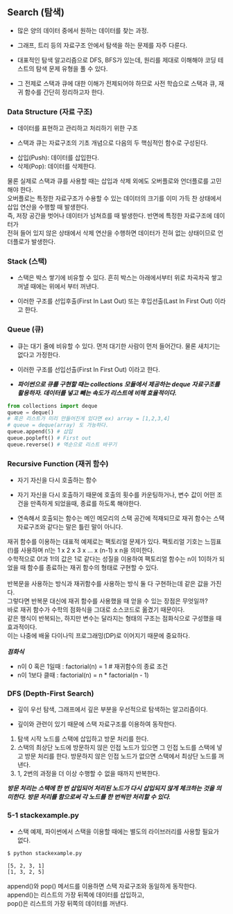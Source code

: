 ## Search (탐색)

- 많은 양의 데이터 중에서 원하는 데이터를 찾는 과정.

- 그래프, 트리 등의 자료구조 안에서 탐색을 하는 문제를 자주 다룬다.

- 대표적인 탐색 알고리즘으로 DFS, BFS가 있는데, 원리를 제대로 이해해야 코딩 테스트의 탐색 문제 유형을 풀 수 있다.

- 그 전제로 스택과 큐에 대한 이해가 전제되어야 하므로 사전 학습으로 스택과 큐, 재귀 함수를 간단히 정리하고자 한다.

### Data Structure (자료 구조)

- 데이터를 표현하고 관리하고 처리하기 위한 구조

- 스택과 큐는 자료구조의 기초 개념으로 다음의 두 핵심적인 함수로 구성된다.

* 삽입(Push): 데이터를 삽입한다.
* 삭제(Pop): 데이터를 삭제한다.

물론 실제로 스택과 큐를 사용할 때는 삽입과 삭제 외에도 오버플로와 언더플로를 고민해야 한다.<br>
오버플로는 특정한 자료구조가 수용할 수 있는 데이터의 크기를 이미 가득 찬 상태에서 삽입 연산을 수행할 때 발생한다.<br>
즉, 저장 공간을 벗어나 데이터가 넘쳐흐를 때 발생한다. 반면에 특정한 자료구조에 데이터가<br>
전혀 들어 있지 않은 상태에서 삭제 연산을 수행하면 데이터가 전혀 없는 상태이므로 언더플로가 발생한다.

### Stack (스택)

- 스택은 박스 쌓기에 비유할 수 있다. 흔히 박스는 아래에서부터 위로 차곡차곡 쌓고 꺼낼 때에는 위에서 부터 꺼낸다.

- 이러한 구조를 선입후출(First In Last Out) 또는 후입선출(Last In First Out) 이라고 한다.

### Queue (큐)

- 큐는 대기 줄에 비유할 수 있다. 먼저 대기한 사람이 먼저 들어간다. 물론 새치기는 없다고 가정한다.

- 이러한 구조를 선입선출(First In First Out) 이라고 한다.

- ***파이썬으로 큐를 구현할 때는 collections 모듈에서 제공하는 deque 자료구조를 활용하자. 데이터를 넣고 빼는 속도가 리스트에 비해 효율적이다.***

```python
from collections import deque
queue = deque()
# 혹은 리스트가 미리 만들어진게 있다면 ex) array = [1,2,3,4]
# queue = deque(array) 도 가능하다.
queue.append(5) # 삽입
queue.popleft() # First out
queue.reverse() # 역순으로 리스트 바꾸기
```

### Recursive Function (재귀 함수)

- 자기 자신을 다시 호출하는 함수

- 자기 자신을 다시 호출하기 때문에 호출의 횟수를 카운팅하거나, 변수 값이 어떤 조건을 만족하게 되었을때, 종료를 하도록 해야한다.

- 연속해서 호출되는 함수는 메인 메모리의 스택 공간에 적재되므로 재귀 함수는 스택 자료구조와 같다는 말은 틀린 말이 아니다.

재귀 함수를 이용하는 대표적 예제로는 팩토리얼 문제가 있다. 팩토리얼 기호는 느낌표(!)를 사용하며 n!는 1 x 2 x 3 x ... x (n-1) x n을 의미한다.<br>
수학적으로 0!과 1!의 값은 1로 같다는 성질을 이용하여 팩토리얼 함수는 n이 1이하가 되었을 때 함수를 종료하는 재귀 함수의 형태로 구현할 수 있다.<br><br>
반복문을 사용하는 방식과 재귀함수를 사용하는 방식 둘 다 구현하는데 같은 값을 가진다.<br>
그렇다면 반복문 대신에 재귀 함수를 사용했을 때 얻을 수 있는 장점은 무엇일까?<br>
바로 재귀 함수가 수학의 점화식을 그대로 소스코드로 옮겼기 때문이다.<br>
같은 행식이 반복되는, 하지만 변수는 달라지는 형태의 구조는 점화식으로 구성했을 때 효과적이다.<br>
이는 나중에 배울 다이나믹 프로그래밍(DP)로 이어지기 때문에 중요하다.<br><br>
***점화식***
* n이 0 혹은 1일때 : factorial(n) = 1 # 재귀함수의 종료 조건
* n이 1보다 클때   : factorial(n) = n * factorial(n - 1)

### DFS (Depth-First Search)

- 깊이 우선 탐색, 그래프에서 깊은 부분을 우선적으로 탐색하는 알고리즘이다.

- 깊이와 관련이 있기 때문에 스택 자료구조를 이용하여 동작한다.

1. 탐색 시작 노드를 스택에 삽입하고 방문 처리를 한다.
2. 스택의 최상단 노드에 방문하지 않은 인접 노드가 있으면 그 인접 노드를 스택에 넣고 방문 처리를 한다. 방문하지 않은 인접 노드가 없으면 스택에서 최상단 노드를 꺼낸다.
3. 1, 2번의 과정을 더 이상 수행할 수 없을 때까지 반복한다.

***방문 처리는 스택에 한 번 삽입되어 처리된 노드가 다시 삽입되지 않게 체크하는 것을 의미한다. 방문 처리를 함으로써 각 노드를 한 번씩만 처리할 수 있다.***

### 5-1 stackexample.py

- 스택 예제, 파이썬에서 스택을 이용할 때에는 별도의 라이브러리를 사용할 필요가 없다.
```bash
$ python stackexample.py

[5, 2, 3, 1]
[1, 3, 2, 5]
```

append()와 pop() 메서드를 이용하면 스택 자료구조와 동일하게 동작한다.<br>
append()는 리스트의 가장 뒤쪽에 데이터를 삽입하고,<br>
pop()은 리스트의 가장 뒤쪽의 데이터를 꺼낸다.<br>
